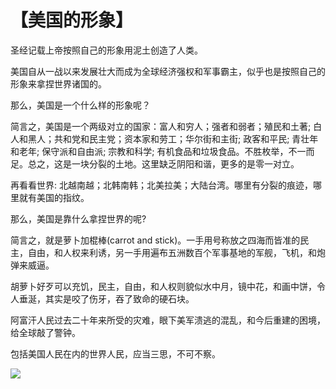 # 【美国的形象】

圣经记载上帝按照自己的形象用泥土创造了人类。

美国自从一战以来发展壮大而成为全球经济强权和军事霸主，似乎也是按照自己的形象来拿捏世界诸国的。

那么，美国是一个什么样的形象呢？

简言之，美国是一个两级对立的国家：富人和穷人；强者和弱者；殖民和土著; 白人和黑人；共和党和民主党；资本家和劳工；华尔街和主街; 政客和平民; 青壮年和老年; 保守派和自由派; 宗教和科学; 有机食品和垃圾食品。不胜枚举，不一而足。总之，这是一块分裂的土地。这里缺乏阴阳和谐，更多的是零一对立。

再看看世界: 北越南越；北韩南韩；北美拉美；大陆台湾。哪里有分裂的痕迹，哪里就有美国的指纹。

那么，美国是靠什么拿捏世界的呢?

简言之，就是萝卜加棍棒(carrot and stick)。一手用号称放之四海而皆准的民主，自由，和人权来利诱，另一手用遍布五洲数百个军事基地的军舰，飞机，和炮弹来威逼。

胡萝卜好歹可以充饥，民主，自由，和人权则貌似水中月，镜中花，和画中饼，令人垂涎，其实是咬了伤牙，吞了致命的硬石块。

阿富汗人民过去二十年来所受的灾难，眼下美军溃逃的混乱，和今后重建的困境，给全球敲了警钟。

包括美国人民在内的世界人民，应当三思，不可不察。

![](23.jpg)
